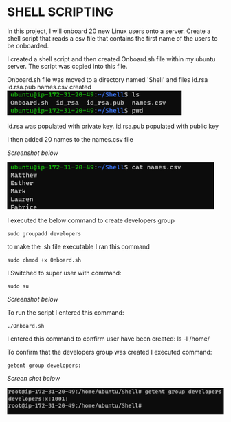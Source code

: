# SHELL SCRIPTING

In this project, I will onboard 20 new Linux users onto a server. Create a shell script that reads a csv file that contains the first name of the users to be onboarded.


I created a shell script and then created Onboard.sh file within my ubuntu server. The script was copied into this file.


Onboard.sh file was moved to a directory named 'Shell' and files id.rsa id.rsa.pub names.csv created 
![Pic2](./Images/Pic2.png)

id.rsa was populated with private key. id.rsa.pub populated with public key 


I then added 20 names to the names.csv file 

*Screenshot below*

![Pic3](./Images/Pic3.png)



                                                  
I executed the below command to create developers group

```
sudo groupadd developers
```


 to make the .sh file executable I ran this command
 
 ```
 sudo chmod +x Onboard.sh
 ```

I Switched to super user with command:

```
sudo su
```

*Screenshot below*

To run the script I entered this command: 

```
./Onboard.sh
```

I entered this command to confirm user have been created: ls -l /home/ 

                                                                
To confirm that the developers group was created I executed command: 

```
getent group developers:
```
                                                                
*Screen shot below*

![Pic4](./Images/Pic4.png)
